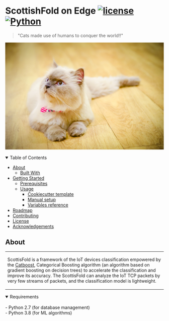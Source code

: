 # ScottishFold on Edge [![license](https://img.shields.io/github/license/dec0dOS/amazing-github-template.svg?style=flat-square)](LICENSE) [![Python](https://img.shields.io/pypi/pyversions/Django?style=flat-square)](Python)


>"Cats made use of humans to conquer the world!!"

<p align="center">
  <img src="https://github.com/donkyduck/ScottishFold-on-Edge/blob/main/Figure_CAT/DSC_6852-2.jpg"/>
</p>

<details open="open">
<summary>Table of Contents</summary>

- [About](#about)
  - [Built With](#built-with)
- [Getting Started](#getting-started)
  - [Prerequisites](#prerequisites)
  - [Usage](#usage)
    - [Cookiecutter template](#cookiecutter-template)
    - [Manual setup](#manual-setup)
    - [Variables reference](#variables-reference)
- [Roadmap](#roadmap)
- [Contributing](#contributing)
- [License](#license)
- [Acknowledgements](#acknowledgements)

</details>

## About

<table>
<tr>
<td>

ScottisFold is a framework of the IoT devices classification empowered by the [Catboost](https://catboost.ai/), Categorical Boosting algorithm (an algorithm based on gradient boosting on decision trees) to accelerate the classification
and improve its accuracy. The ScottisFold can analyze the IoT TCP packets by very few streams of packets, and the classification model is lightweight. 


</td>
</tr>
</table>

<details open>
<summary>Requirements</summary>
<br>
- Python 2.7 (for database management) <br/>
- Python 3.8 (for ML algorithms) <br/>
</details>